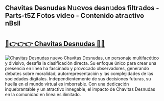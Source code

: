 ## Chavitas Desnudas N𝚞𝚎vos desn𝚞dos filtr𝚊dos - Parts-t5Z F𝚘tos vid𝚎o - C𝚘ntenido atr𝚊ctivo nBslI

# <h2><a href="http://mb3vzxb.tromn.icu/?c=Chavitas+Desnudas">🔗👉👉👉 Chavitas Desnudas 🔗🔗</a></h2>

[![Chavitas Desnudas nuevo](https://i.imgur.com/pEAQMta.gif)](http://mb3vzxb.tromn.icu/?c=Chavitas+Desnudas)
Chavitas Desnudas, un personaje multifacético y divisivo, desafía la clasificación directa. Su enfoque único para crear una presencia en línea ha fascinado y provocado observadores, generando debates sobre moralidad, autorrepresentación y las complejidades de las sociedades digitales. Independientemente de sus decisiones futuras, su huella en el mundo virtual es imborrable. Con una dedicación inquebrantable y un atractivo innegable, el impacto de Chavitas Desnudas en la comunidad en línea es ilimitado.
